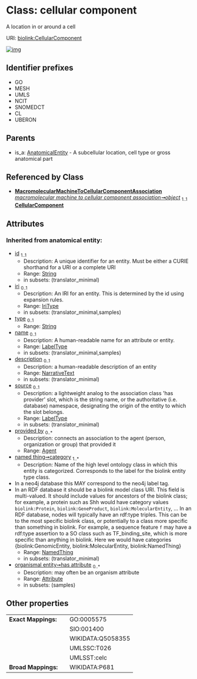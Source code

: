 
# Class: cellular component


A location in or around a cell

URI: [biolink:CellularComponent](https://w3id.org/biolink/vocab/CellularComponent)


[![img](https://yuml.me/diagram/nofunky;dir:TB/class/[OrganismTaxon],[NamedThing],[MacromolecularMachineToCellularComponentAssociation],[MacromolecularMachineToCellularComponentAssociation]-%20object%201..1>[CellularComponent&#124;id(i):string;iri(i):iri_type%20%3F;type(i):string%20%3F;name(i):label_type%20%3F;description(i):narrative_text%20%3F;source(i):label_type%20%3F],[AnatomicalEntity]^-[CellularComponent],[Attribute],[AnatomicalEntity],[Agent])](https://yuml.me/diagram/nofunky;dir:TB/class/[OrganismTaxon],[NamedThing],[MacromolecularMachineToCellularComponentAssociation],[MacromolecularMachineToCellularComponentAssociation]-%20object%201..1>[CellularComponent&#124;id(i):string;iri(i):iri_type%20%3F;type(i):string%20%3F;name(i):label_type%20%3F;description(i):narrative_text%20%3F;source(i):label_type%20%3F],[AnatomicalEntity]^-[CellularComponent],[Attribute],[AnatomicalEntity],[Agent])

## Identifier prefixes

 * GO
 * MESH
 * UMLS
 * NCIT
 * SNOMEDCT
 * CL
 * UBERON

## Parents

 *  is_a: [AnatomicalEntity](AnatomicalEntity.md) - A subcellular location, cell type or gross anatomical part

## Referenced by Class

 *  **[MacromolecularMachineToCellularComponentAssociation](MacromolecularMachineToCellularComponentAssociation.md)** *[macromolecular machine to cellular component association➞object](macromolecular_machine_to_cellular_component_association_object.md)*  <sub>1..1</sub>  **[CellularComponent](CellularComponent.md)**

## Attributes


### Inherited from anatomical entity:

 * [id](id.md)  <sub>1..1</sub>
     * Description: A unique identifier for an entity. Must be either a CURIE shorthand for a URI or a complete URI
     * Range: [String](types/String.md)
     * in subsets: (translator_minimal)
 * [iri](iri.md)  <sub>0..1</sub>
     * Description: An IRI for an entity. This is determined by the id using expansion rules.
     * Range: [IriType](types/IriType.md)
     * in subsets: (translator_minimal,samples)
 * [type](type.md)  <sub>0..1</sub>
     * Range: [String](types/String.md)
 * [name](name.md)  <sub>0..1</sub>
     * Description: A human-readable name for an attribute or entity.
     * Range: [LabelType](types/LabelType.md)
     * in subsets: (translator_minimal,samples)
 * [description](description.md)  <sub>0..1</sub>
     * Description: a human-readable description of an entity
     * Range: [NarrativeText](types/NarrativeText.md)
     * in subsets: (translator_minimal)
 * [source](source.md)  <sub>0..1</sub>
     * Description: a lightweight analog to the association class 'has provider' slot, which is the string name, or the authoritative (i.e. database) namespace, designating the origin of the entity to which the slot belongs.
     * Range: [LabelType](types/LabelType.md)
     * in subsets: (translator_minimal)
 * [provided by](provided_by.md)  <sub>0..\*</sub>
     * Description: connects an association to the agent (person, organization or group) that provided it
     * Range: [Agent](Agent.md)
 * [named thing➞category](named_thing_category.md)  <sub>1..\*</sub>
     * Description: Name of the high level ontology class in which this entity is categorized. Corresponds to the label for the biolink entity type class.
 * In a neo4j database this MAY correspond to the neo4j label tag.
 * In an RDF database it should be a biolink model class URI.
This field is multi-valued. It should include values for ancestors of the biolink class; for example, a protein such as Shh would have category values `biolink:Protein`, `biolink:GeneProduct`, `biolink:MolecularEntity`, ...
In an RDF database, nodes will typically have an rdf:type triples. This can be to the most specific biolink class, or potentially to a class more specific than something in biolink. For example, a sequence feature `f` may have a rdf:type assertion to a SO class such as TF_binding_site, which is more specific than anything in biolink. Here we would have categories {biolink:GenomicEntity, biolink:MolecularEntity, biolink:NamedThing}
     * Range: [NamedThing](NamedThing.md)
     * in subsets: (translator_minimal)
 * [organismal entity➞has attribute](organismal_entity_has_attribute.md)  <sub>0..\*</sub>
     * Description: may often be an organism attribute
     * Range: [Attribute](Attribute.md)
     * in subsets: (samples)

## Other properties

|  |  |  |
| --- | --- | --- |
| **Exact Mappings:** | | GO:0005575 |
|  | | SIO:001400 |
|  | | WIKIDATA:Q5058355 |
|  | | UMLSSC:T026 |
|  | | UMLSST:celc |
| **Broad Mappings:** | | WIKIDATA:P681 |

